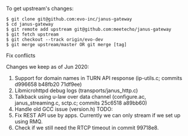 To get upstream's changes:
```
$ git clone git@github.com:evo-inc/janus-gateway
$ cd janus-gateway
$ git remote add upstream git@github.com:meetecho/janus-gateway
$ git fetch upstream
$ git checkout --track origin/evo-dev
$ git merge upstream/master OR git merge [tag]
```
Fix conflicts

Changes we keep as of Jun 2020:
1. Support for domain names in TURN API response (ip-utils.c; commits d996658 b48fb20 71df9ee)
2. Libmicrohttpd debug logs (transports/janus_http.c)
3. Talkback using u-law over data channel (configure.ac, janus_streaming.c, sctp.c; commits 25c6518 a89bb60)
4. Handle old GCC issue (version.h)
TODO:
1. Fix REST API use by apps. Currently we can only stream if we set up using RMQ.
2. Check if we still need the RTCP timeout in commit 99718e8.
